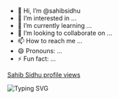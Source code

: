 - 👋 Hi, I’m @sahibsidhu
- 👀 I’m interested in ...
- 🌱 I’m currently learning ...
- 💞️ I’m looking to collaborate on ...
- 📫 How to reach me ...
- 😄 Pronouns: ...
- ⚡ Fun fact: ...
  
[Sahib Sidhu profile views](https://u8views.com/api/v1/github/profiles/161289714/views/day-week-month-total-count.svg)

![Typing SVG](https://readme-typing-svg.demolab.com?font=courier&size=22&pause=1000&random=false&width=435&lines=Hello%2C+My+name+is+Sahib+Sidhu;Welcome+to+my+GitHub+profile)
<!---
sahibsidhu/sahibsidhu is a ✨ special ✨ repository because its `README.md` (this file) appears on your GitHub profile.
You can click the Preview link to take a look at your changes.
--->
